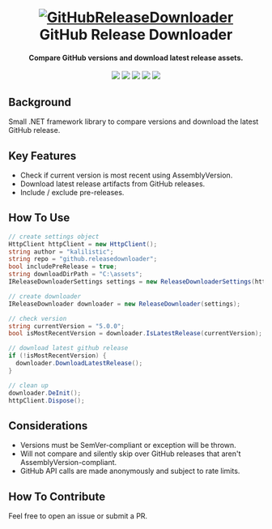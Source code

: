 
<h1 align="center">
  <br><a href="https://github.com/kalilistic/github.releasedownloader"><img src="img/bannerIcon.png" alt="GitHubReleaseDownloader"></a>
  <br>GitHub Release Downloader<br>
</h1>
<h4 align="center">Compare GitHub versions and download latest release assets.</h4>

<p align="center">
  <a href="https://github.com/kalilistic/github.releasedownloader/releases/latest"><img src="https://img.shields.io/github/v/release/kalilistic/github.releasedownloader"></a>
  <a href="https://ci.appveyor.com/project/kalilistic/github-releasedownloader/branch/master"><img src="https://img.shields.io/appveyor/ci/kalilistic/github-releasedownloader"></a>
  <a href="https://ci.appveyor.com/project/kalilistic/github-releasedownloader/branch/master/tests"><img src="https://img.shields.io/appveyor/tests/kalilistic/github-releasedownloader"></a>
  <a href="https://codecov.io/gh/kalilistic/github.releasedownloader/branch/master"><img src="https://img.shields.io/codecov/c/gh/kalilistic/github.releasedownloader"></a>
  <a href="https://github.com/kalilistic/github.releasedownloader/blob/master/LICENSE"><img src="https://img.shields.io/github/license/kalilistic/github.releasedownloader?color=lightgrey"></a>
</p>

## Background

Small .NET framework library to compare versions and download the latest GitHub release.

## Key Features

* Check if current version is most recent using AssemblyVersion.
* Download latest release artifacts from GitHub releases.
* Include / exclude pre-releases.
  
## How To Use

```csharp
// create settings object
HttpClient httpClient = new HttpClient();
string author = "kalilistic";
string repo = "github.releasedownloader";
bool includePreRelease = true;
string downloadDirPath = "C:\assets";
IReleaseDownloaderSettings settings = new ReleaseDownloaderSettings(httpClient, author, repo, includePreRelease, downloadDirPath);

// create downloader
IReleaseDownloader downloader = new ReleaseDownloader(settings);

// check version
string currentVersion = "5.0.0";
bool isMostRecentVersion = downloader.IsLatestRelease(currentVersion);

// download latest github release
if (!isMostRecentVersion) {
  downloader.DownloadLatestRelease();
}

// clean up
downloader.DeInit();
httpClient.Dispose();
```

## Considerations
* Versions must be SemVer-compliant or exception will be thrown.
* Will not compare and silently skip over GitHub releases that aren't AssemblyVersion-compliant.
* GitHub API calls are made anonymously and subject to rate limits.

## How To Contribute

Feel free to open an issue or submit a PR.

